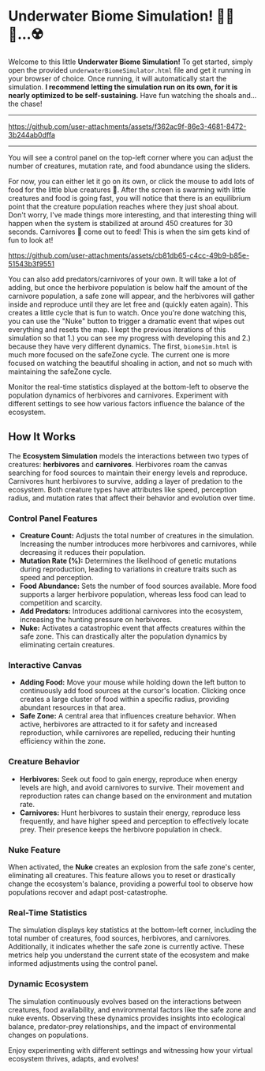 # Underwater Biome Simulation! 🌊🦈🐠...☢️

Welcome to this little **Underwater Biome Simulation!** To get started, simply open the provided `underwaterBiomeSimulator.html` file and get it running in your browser of choice. Once running, it will automatically start the simulation. **I recommend letting the simulation run on its own, for it is nearly optimized to be self-sustaining.** Have fun watching the shoals and... the chase!
-- --
https://github.com/user-attachments/assets/f362ac9f-86e3-4681-8472-3b244ab0dffa
-- --
You will see a control panel on the top-left corner where you can adjust the number of creatures, mutation rate, and food abundance using the sliders. 

For now, you can either let it go on its own, or click the mouse to add lots of food for the little blue creatures 🐠. After the screen is swarming with little creatures and food is going fast, you will notice that there is an equilibrium point that the creature population reaches where they just shoal about. Don't worry, I've made things more interesting, and that interesting thing will happen when the system is stabilized at around 450 creatures for 30 seconds. Carnivores 🦈 come out to feed! This is when the sim gets kind of fun to look at!


https://github.com/user-attachments/assets/cb81db65-c4cc-49b9-b85e-51543b3f9551


You can also add predators/carnivores of your own. It will take a lot of adding, but once the herbivore population is below half the amount of the carnivore population, a safe zone will appear, and the herbivores will gather inside and reproduce until they are let free and (quickly eaten again). This creates a little cycle that is fun to watch. Once you're done watching this, you can use the "Nuke" button to trigger a dramatic event that wipes out everything and resets the map. I kept the previous iterations of this simulation so that 1.) you can see my progress with developing this and 2.) because they have very different dynamics. The first, `biomeSim.html` is much more focused on the safeZone cycle. The current one is more focused on watching the beautiful shoaling in action, and not so much with maintaining the safeZone cycle.  

Monitor the real-time statistics displayed at the bottom-left to observe the population dynamics of herbivores and carnivores. Experiment with different settings to see how various factors influence the balance of the ecosystem. 

## How It Works

The **Ecosystem Simulation** models the interactions between two types of creatures: **herbivores** and **carnivores**. Herbivores roam the canvas searching for food sources to maintain their energy levels and reproduce. Carnivores hunt herbivores to survive, adding a layer of predation to the ecosystem. Both creature types have attributes like speed, perception radius, and mutation rates that affect their behavior and evolution over time.

### Control Panel Features

- **Creature Count:** Adjusts the total number of creatures in the simulation. Increasing the number introduces more herbivores and carnivores, while decreasing it reduces their population.
- **Mutation Rate (%):** Determines the likelihood of genetic mutations during reproduction, leading to variations in creature traits such as speed and perception.
- **Food Abundance:** Sets the number of food sources available. More food supports a larger herbivore population, whereas less food can lead to competition and scarcity.
- **Add Predators:** Introduces additional carnivores into the ecosystem, increasing the hunting pressure on herbivores.
- **Nuke:** Activates a catastrophic event that affects creatures within the safe zone. This can drastically alter the population dynamics by eliminating certain creatures.

### Interactive Canvas

- **Adding Food:** Move your mouse while holding down the left button to continuously add food sources at the cursor's location. Clicking once creates a large cluster of food within a specific radius, providing abundant resources in that area.
- **Safe Zone:** A central area that influences creature behavior. When active, herbivores are attracted to it for safety and increased reproduction, while carnivores are repelled, reducing their hunting efficiency within the zone.

### Creature Behavior

- **Herbivores:** Seek out food to gain energy, reproduce when energy levels are high, and avoid carnivores to survive. Their movement and reproduction rates can change based on the environment and mutation rate.
- **Carnivores:** Hunt herbivores to sustain their energy, reproduce less frequently, and have higher speed and perception to effectively locate prey. Their presence keeps the herbivore population in check.

### Nuke Feature

When activated, the **Nuke** creates an explosion from the safe zone's center, eliminating all creatures. This feature allows you to reset or drastically change the ecosystem's balance, providing a powerful tool to observe how populations recover and adapt post-catastrophe.

### Real-Time Statistics

The simulation displays key statistics at the bottom-left corner, including the total number of creatures, food sources, herbivores, and carnivores. Additionally, it indicates whether the safe zone is currently active. These metrics help you understand the current state of the ecosystem and make informed adjustments using the control panel.

### Dynamic Ecosystem

The simulation continuously evolves based on the interactions between creatures, food availability, and environmental factors like the safe zone and nuke events. Observing these dynamics provides insights into ecological balance, predator-prey relationships, and the impact of environmental changes on populations.

Enjoy experimenting with different settings and witnessing how your virtual ecosystem thrives, adapts, and evolves!
